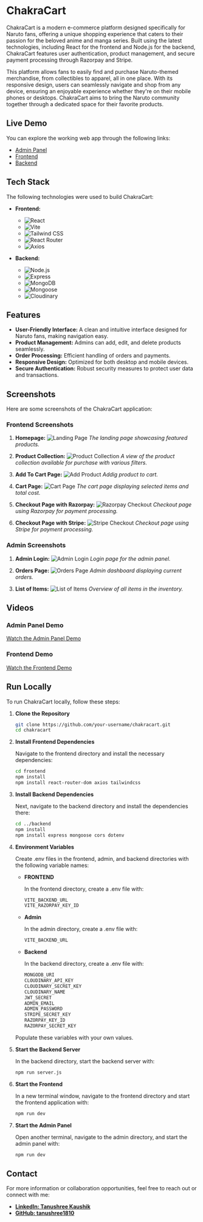 # ChakraCart

ChakraCart is a modern e-commerce platform designed specifically for Naruto fans, offering a unique shopping experience that caters to their passion for the beloved anime and manga series. Built using the latest technologies, including React for the frontend and Node.js for the backend, ChakraCart features user authentication, product management, and secure payment processing through Razorpay and Stripe.

This platform allows fans to easily find and purchase Naruto-themed merchandise, from collectibles to apparel, all in one place. With its responsive design, users can seamlessly navigate and shop from any device, ensuring an enjoyable experience whether they're on their mobile phones or desktops. ChakraCart aims to bring the Naruto community together through a dedicated space for their favorite products.

## Live Demo

You can explore the working web app through the following links:

- [Admin Panel](https://chakracart-admin.vercel.app/) 
- [Frontend](https://chakracart-frontend.vercel.app/) 
- [Backend](https://chakracart-backend.vercel.app/)

## Tech Stack

The following technologies were used to build ChakraCart:

- **Frontend:**
  - ![React](https://img.shields.io/badge/React-61DAFB?style=for-the-badge&logo=react&logoColor=white)
  - ![Vite](https://img.shields.io/badge/Vite-646CFF?style=for-the-badge&logo=vite&logoColor=white)
  - ![Tailwind CSS](https://img.shields.io/badge/Tailwind%20CSS-06B6D4?style=for-the-badge&logo=tailwind-css&logoColor=white)
  - ![React Router](https://img.shields.io/badge/React%20Router-CA4245?style=for-the-badge&logo=react-router&logoColor=white)
  - ![Axios](https://img.shields.io/badge/Axios-5A29E3?style=for-the-badge&logo=axios&logoColor=white)

- **Backend:**
  - ![Node.js](https://img.shields.io/badge/Node.js-8CC84B?style=for-the-badge&logo=nodedotjs&logoColor=white)
  - ![Express](https://img.shields.io/badge/Express-000000?style=for-the-badge&logo=express&logoColor=white)
  - ![MongoDB](https://img.shields.io/badge/MongoDB-47A248?style=for-the-badge&logo=mongodb&logoColor=white)
  - ![Mongoose](https://img.shields.io/badge/Mongoose-880000?style=for-the-badge&logo=mongoose&logoColor=white)
  - ![Cloudinary](https://img.shields.io/badge/Cloudinary-2B8A3A?style=for-the-badge&logo=cloudinary&logoColor=white)

## Features

- **User-Friendly Interface:** A clean and intuitive interface designed for Naruto fans, making navigation easy.
- **Product Management:** Admins can add, edit, and delete products seamlessly.
- **Order Processing:** Efficient handling of orders and payments.
- **Responsive Design:** Optimized for both desktop and mobile devices.
- **Secure Authentication:** Robust security measures to protect user data and transactions.

## Screenshots

Here are some screenshots of the ChakraCart application:

### Frontend Screenshots

1. **Homepage:**
   ![Landing Page](https://github.com/user-attachments/assets/a69265cc-f502-4db3-bd8e-6b4494f5b4ca)
   *The landing page showcasing featured products.*

2. **Product Collection:**
   ![Product Collection](https://github.com/user-attachments/assets/e6dce5d9-1745-400a-a659-456faecc9d4b)
   *A view of the product collection available for purchase with various filters.*

4. **Add To Cart Page:**
   ![Add Product](https://github.com/user-attachments/assets/52e9bb1b-d30e-4865-bf3e-928fe76731c0)
   *Addig product to cart.*

5. **Cart Page:**
   ![Cart Page](https://github.com/user-attachments/assets/09f4c743-15f9-41e3-bd96-271f439d1dd2)
   *The cart page displaying selected items and total cost.*

6. **Checkout Page with Razorpay:**
   ![Razorpay Checkout](https://github.com/user-attachments/assets/379016f3-3ea8-4159-b9ac-72b9519af46d)
   *Checkout page using Razorpay for payment processing.*

7. **Checkout Page with Stripe:**
   ![Stripe Checkout](https://github.com/user-attachments/assets/f5370c30-68d6-4987-89d4-be603c45da64)
   *Checkout page using Stripe for payment processing.*



### Admin Screenshots

1. **Admin Login:**
   ![Admin Login](https://github.com/user-attachments/assets/611b5337-47c9-4e9f-a74b-15a9eadb89b5)
   *Login page for the admin panel.*

2. **Orders Page:**
   ![Orders Page](https://github.com/user-attachments/assets/3acc6a05-a9e9-4d68-b0b1-25dd9125e5fa)
   *Admin dashboard displaying current orders.*

3. **List of Items:**
   ![List of Items](https://github.com/user-attachments/assets/efafab41-6792-4445-9b6e-aab31b2f0ac7)
   *Overview of all items in the inventory.*


## Videos

### Admin Panel Demo
[Watch the Admin Panel Demo](https://www.youtube.com/watch?v=Dgok6z-5nbM)

### Frontend Demo
[Watch the Frontend Demo](https://www.youtube.com/watch?v=mCl7lRTsnnI)


## Run Locally

To run ChakraCart locally, follow these steps:

1. **Clone the Repository**
   ```bash
   git clone https://github.com/your-username/chakracart.git
   cd chakracart

2. **Install Frontend Dependencies**
   
   Navigate to the frontend directory and install the necessary dependencies:
   ```bash
   cd frontend
   npm install
   npm install react-router-dom axios tailwindcss


3. **Install Backend Dependencies**

    Next, navigate to the backend directory and install the dependencies there:
    ```bash
    cd ../backend
    npm install
    npm install express mongoose cors dotenv

4. **Environment Variables**

    Create .env files in the frontend, admin, and backend directories with the following variable names:
    - **FRONTEND**
      
      In the frontend directory, create a .env file with:
      ```bash
      VITE_BACKEND_URL
      VITE_RAZORPAY_KEY_ID

    - **Admin**
      
      In the admin directory, create a .env file with:
      ```bash
      VITE_BACKEND_URL

    - **Backend**
      
      In the backend directory, create a .env file with:
      ```bash
      MONGODB_URI
      CLOUDINARY_API_KEY
      CLOUDINARY_SECRET_KEY
      CLOUDINARY_NAME
      JWT_SECRET
      ADMIN_EMAIL
      ADMIN_PASSWORD
      STRIPE_SECRET_KEY
      RAZORPAY_KEY_ID
      RAZORPAY_SECRET_KEY
    Populate these variables with your own values.

5. **Start the Backend Server**

      In the backend directory, start the backend server with:
      ```bash
      npm run server.js


6. **Start the Frontend**
   
      In a new terminal window, navigate to the frontend directory and start the frontend application with:
      ```bash
      npm run dev

8. **Start the Admin Panel**
   
      Open another terminal, navigate to the admin directory, and start the admin panel with:
      ```bash
      npm run dev

## Contact

For more information or collaboration opportunities, feel free to reach out or connect with me:

- **[LinkedIn: Tanushree Kaushik](https://www.linkedin.com/in/tanushree-kaushik-855601221/)**
- **[GitHub: tanushree1810](https://github.com/tanushree1810)**


      

      




   
